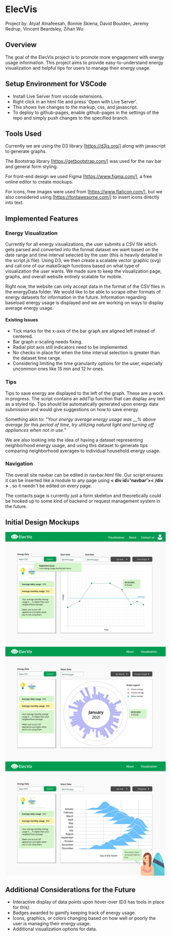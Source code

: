 # ElecVis

Project by: Atyaf Alnafeesah, Bonnie Skiena, David Boulden, Jeremy Redrup, Vincent Beardsley, Zihan Wu

## Overview

The goal of the ElecVis project is to promote more engagement with energy usage information. This project aims to provide easy-to-understand energy visualization and helpful tips for users to manage their energy usage.

## Setup Environment for VSCode

- Install Live Server from vscode extensions.
- Right click in an html file and press 'Open with Live Server'.
- This shows live changes to the markup, css, and javascript.
- To deploy to github-pages, enable github-pages in the settings of the repo and simply push changes to the specified branch.

## Tools Used

Currently we are using the D3 library [https://d3js.org/] along with javascript to generate graphs. 

The Bootstrap library [https://getbootstrap.com/] was used for the nav bar and general form styling.

For front-end design we used Figma [https://www.figma.com/], a free online editor to create mockups. 

For icons, free images were used from [https://www.flaticon.com/], but we also considered using [https://fontawesome.com/] to insert icons directly into text.

## Implemented Features

### Energy Visualization

Currently for all energy visualizations, the user submits a CSV file which gets parsed and converted into the format dataset we want based on the date range and time interval selected by the user (this is heavily detailed in the script.js file). Using D3, we then create a scalable vector graphic (svg) and call one of our makeGraph functions based on what type of visualization the user wants. We made sure to keep the visualization page, graphs, and overall website entirely scalable for mobile.

Right now, the website can only accept data in the format of the CSV files in the energyData folder. We would like to be able to scrape other formats of energy datasets for information in the future. Information regarding baseload energy usage is displayed and we are working on ways to display average energy usage.

#### Existing Issues

- Tick marks for the x-axis of the bar graph are aligned left instead of centered.
- Bar graph x-scaling needs fixing.
- Radial plot axis still indicators need to be implemented.
- No checks in place for when the time interval selection is greater than the dataset time range.
- Considering limiting the time granularity options for the user, especially uncommon ones like 15 min and 12 hr ones.

### Tips

Tips to save energy are displayed to the left of the graph. These are a work in progress. The script contains an addTip function that can display any text as a styled tip. Tips should be automatically generated upon energy data submission and would give suggestions on how to save energy. 

Something akin to: *"Your energy average energy usage was __% above average for this period of time, try utilizing natural light and turning off appliances when not in use."*

We are also looking into the idea of having a dataset representing neighborhood energy usage, and using this dataset to generate tips comparing neighborhood averages to individual household energy usage.

### Navigation

The overall site navbar can be edited in navbar.html file. Our script ensures it can be inserted like a module to any page using **< div id='navbar'>< /div >** , so it needn't be edited on every page.

The contacts page is currently just a form skeleton and theoretically could be hooked up to some kind of backend or request management system in the future.

## Initial Design Mockups

![Line graph mockup](images/mockup/mockup1.jpg)
![Radial mockup](images/mockup/mockup2.jpg)
![Ridgeline mockup](images/mockup/mockup3.jpg)

## Additional Considerations for the Future

- Interactive display of data points upon hover-over (D3 has tools in place for this).
- Badges awarded to gamify keeping track of energy usage.
- Icons, graphics, or colors changing based on how well or poorly the user is managing their energy usage.
- Additional visualization options for data.
